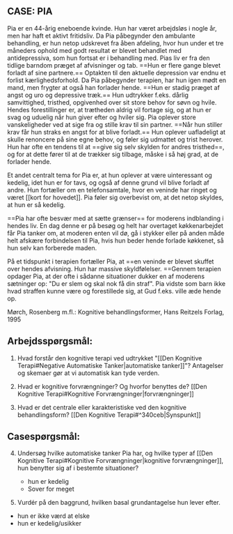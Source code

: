 
## CASE: PIA 

Pia er en 44-årig eneboende kvinde. Hun har været arbejdsløs i nogle år, men har haft et aktivt fritidsliv. Da Pia påbegynder den ambulante behandling, er hun netop udskrevet fra åben afdeling, hvor hun under et tre måneders ophold med godt resultat er blevet behandlet med antidepressiva, som hun fortsat er i behandling med. Pias liv er fra den tidlige barndom præget af afvisninger og tab. ==Hun er flere gange blevet forladt af sine partnere.== Optakten til den aktuelle depression var endnu et forlist kærlighedsforhold. Da Pia påbegynder terapien, har hun igen mødt en mand, men frygter at også han forlader hende. ==Hun er stadig præget af angst og uro og depressive træk.== Hun udtrykker f.eks. dårlig samvittighed, tristhed, opgivenhed over sit store behov for søvn og hvile. Hendes forestillinger er, at trætheden aldrig vil fortage sig, og at hun er svag og uduelig når hun giver efter og hviler sig. Pia oplever store vanskeligheder ved at sige fra og stille krav til sin partner. ==Når hun stiller krav får hun straks en angst for at blive forladt.== Hun oplever uafladeligt at skulle renoncere på sine egne behov, og føler sig udmattet og trist herover. Hun har ofte en tendens til at ==give sig selv skylden for andres tristhed==, og for at dette fører til at de trækker sig tilbage, måske i så høj grad, at de forlader hende. 

Et andet centralt tema for Pia er, at hun oplever at være uinteressant og kedelig, idet hun er for tavs, og også af denne grund vil blive forladt af andre. Hun fortæller om en telefonsamtale, hvor en veninde har ringet og været [[kort for hovedet]]. Pia føler sig overbevist om, at det netop skyldes, at hun er så kedelig. 

==Pia har ofte besvær med at sætte grænser== for moderens indblanding i hendes liv. En dag denne er på besøg og helt har overtaget køkkenarbejdet får Pia tanker om, at moderen enten vil dø, gå i stykker eller på anden måde helt afskære forbindelsen til Pia, hvis hun beder hende forlade køkkenet, så hun selv kan forberede maden. 

På et tidspunkt i terapien fortæller Pia, at ==en veninde er blevet skuffet over hendes afvisning. Hun har massive skyldfølelser. ==Gennem terapien opdager Pia, at der ofte i sådanne situationer dukker en af moderens sætninger op: "Du er slem og skal nok få din straf". Pia vidste som barn ikke hvad straffen kunne være og forestillede sig, at Gud f.eks. ville æde hende op. 

Mørch, Rosenberg m.fl.: Kognitive behandlingsformer, Hans Reitzels Forlag, 1995 

## Arbejdsspørgsmål: 

1. Hvad forstår den kognitive terapi ved udtrykket "[[Den Kognitive Terapi#Negative Automatiske Tanker|automatiske tanker]]"? 
	Antagelser og skemaer gør at vi automatisk kan tyde verden.
	  
2. Hvad er kognitive forvrængninger? Og hvorfor benyttes de? 
	[[Den Kognitive Terapi#Kognitive Forvrængninger|forvrængninger]]

3. Hvad er det centrale eller karakteristiske ved den kognitive behandlingsform?
	[[Den Kognitive Terapi#^340ceb|Synspunkt]]	


## Casespørgsmål: 

4. Undersøg hvilke automatiske tanker Pia har, og hvilke typer af [[Den Kognitive Terapi#Kognitive Forvrængninger|kognitive forvrængninger]], hun benytter sig af i bestemte situationer? 
	- hun er kedelig
	- Sover for meget

5. Vurdér på den baggrund, hvilken basal grundantagelse hun lever efter. 
- hun er ikke værd at elske
- hun er kedelig/usikker
